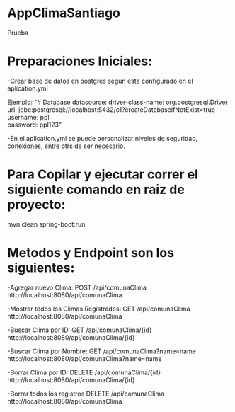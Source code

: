 # AppClimaSantiago
Prueba

# Preparaciones Iniciales:

-Crear base de datos en postgres segun esta configurado en el aplication.yml 

Ejemplo:
"# Database
  datasource:
    driver-class-name: org.postgresql.Driver
    url: jdbc:postgresql://localhost:5432/c1?createDatabaseIfNotExist=true
    username: ppl	
    password: ppl123"
    
    
-En el aplication.yml se puede personalizar niveles de seguridad, conexiones, entre otrs de ser necesario.

# Para Copilar y ejecutar correr el siguiente comando en raiz de proyecto:

mvn clean spring-boot:run

# Metodos y Endpoint son los siguientes:

-Agregar nuevo Clima:
POST /api/comunaClima
http://localhost:8080/api/comunaClima



-Mostrar todos los Climas Registrados:
GET /api/comunaClima
http://localhost:8080/api/comunaClima



-Buscar Clima por ID: 
GET /api/comunaClima/{id}
http://localhost:8080/api/comunaClima/{id}



-Buscar Clima por Nombre: 
GET /api/comunaClima?name=name
http://localhost:8080/api/comunaClima?name=name



-Borrar Clima por ID: 
DELETE /api/comunaClima/{id}
http://localhost:8080/api/comunaClima/{id}



-Borrar todos los registros
DELETE /api/comunaClima
http://localhost:8080/api/comunaClima







